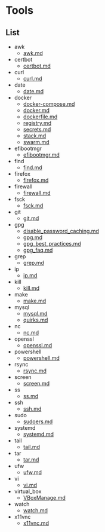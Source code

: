# Tools

## List

- awk
  - [awk.md](./awk/awk.md)
- certbot
  - [certbot.md](./certbot/certbot.md)
- curl
  - [curl.md](./curl/curl.md)
- date
  - [date.md](./date/date.md)
- docker
  - [docker-compose.md](./docker/docker-compose.md)
  - [docker.md](./docker/docker.md)
  - [dockerfile.md](./docker/dockerfile.md)
  - [registry.md](./docker/registry.md)
  - [secrets.md](./docker/secrets.md)
  - [stack.md](./docker/stack.md)
  - [swarm.md](./docker/swarm.md)
- efibootmgr
  - [efibootmgr.md](./efibootmgr/efibootmgr.md)
- find
  - [find.md](./find/find.md)
- firefox
  - [firefox.md](./firefox/firefox.md)
- firewall
  - [firewall.md](./firewall/firewall.md)
- fsck
  - [fsck.md](./fsck/fsck.md)
- git
  - [git.md](./git/git.md)
- gpg
  - [disable_password_caching.md](./gpg/disable_password_caching.md)
  - [gpg.md](./gpg/gpg.md)
  - [gpg_best_practices.md](./gpg/gpg_best_practices.md)
  - [gpg_faq.md](./gpg/gpg_faq.md)
- grep
  - [grep.md](./grep/grep.md)
- ip
  - [ip.md](./ip/ip.md)
- kill
  - [kill.md](./kill/kill.md)
- make
  - [make.md](./make/make.md)
- mysql
  - [mysql.md](./mysql/mysql.md)
  - [quirks.md](./mysql/quirks.md)
- nc
  - [nc.md](./nc/nc.md)
- openssl
  - [openssl.md](./openssl/openssl.md)
- powershell
  - [powershell.md](./powershell/powershell.md)
- rsync
  - [rsync.md](./rsync/rsync.md)
- screen
  - [screen.md](./screen/screen.md)
- ss
  - [ss.md](./ss/ss.md)
- ssh
  - [ssh.md](./ssh/ssh.md)
- sudo
  - [sudoers.md](./sudo/sudoers.md)
- systemd
  - [systemd.md](./systemd/systemd.md)
- tail
  - [tail.md](./tail/tail.md)
- tar
  - [tar.md](./tar/tar.md)
- ufw
  - [ufw.md](./ufw/ufw.md)
- vi
  - [vi.md](./vi/vi.md)
- virtual_box
  - [VBoxManage.md](./virtual_box/VBoxManage.md)
- watch
  - [watch.md](./watch/watch.md)
- x11vnc
  - [x11vnc.md](./x11vnc/x11vnc.md)
